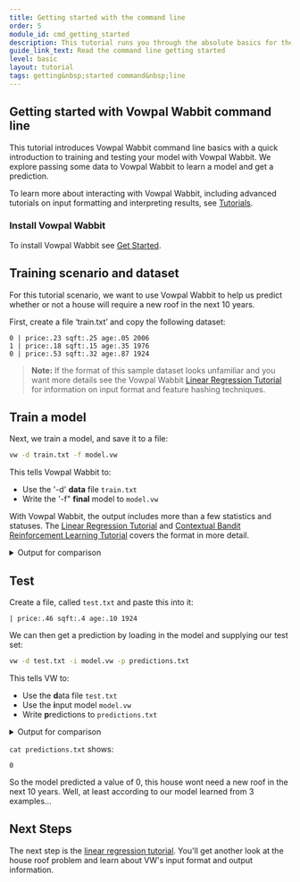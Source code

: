 ```yaml
---
title: Getting started with the command line
order: 5
module_id: cmd_getting_started
description: This tutorial runs you through the absolute basics for the command line
guide_link_text: Read the command line getting started
level: basic
layout: tutorial
tags: getting&nbsp;started command&nbsp;line
---
```


## Getting started with Vowpal Wabbit command line

This tutorial introduces Vowpal Wabbit command line basics with a quick introduction to training and testing your model with Vowpal Wabbit. We explore passing some data to Vowpal Wabbit to learn a model and get a prediction. 

To learn more about interacting with Vowpal Wabbit, including advanced tutorials on input formatting and interpreting results, see [Tutorials](https://vowpalwabbit.org/tutorials.html).

### Install Vowpal Wabbit

To install Vowpal Wabbit see [Get Started](https://vowpalwabbit.org/start.html).

## Training scenario and dataset

For this tutorial scenario, we want to use Vowpal Wabbit to help us predict whether or not a house will require a new roof in the next 10 years.

First, create a file ‘train.txt’ and copy the following dataset:

```
0 | price:.23 sqft:.25 age:.05 2006
1 | price:.18 sqft:.15 age:.35 1976
0 | price:.53 sqft:.32 age:.87 1924
```

>**Note:** If the format of this sample dataset looks unfamiliar and you want more details see the Vowpal Wabbit [Linear Regression Tutorial](https://vowpalwabbit.org/guides/getting_started.html#a-first-data-set) for information on input format and feature hashing techniques.

## Train a model

Next, we train a model, and save it to a file:

```sh
vw -d train.txt -f model.vw
```

This tells Vowpal Wabbit to:

- Use the '-d' **data** file `train.txt`
- Write the '-f" **final** model to `model.vw`

With Vowpal Wabbit, the output includes more than a few statistics and statuses. The [Linear Regression Tutorial](https://vowpalwabbit.org/guides/getting_started.html#vws-diagnostic-information) and [Contextual Bandit Reinforcement Learning Tutorial](https://vowpalwabbit.org/tutorials/contextual_bandits.html) covers the format in more detail.

<details>
  <summary>Output for comparison</summary>

```
final_regressor = model.vw
Num weight bits = 18
learning rate = 0.5
initial_t = 0
power_t = 0.5
using no cache
Reading datafile = train.txt
num sources = 1
average  since         example        example  current  current  current
loss     last          counter         weight    label  predict features
0.000000 0.000000            1            1.0   0.0000   0.0000        5
0.500000 1.000000            2            2.0   1.0000   0.0000        5

finished run
number of examples = 3
weighted example sum = 3.000000s
weighted label sum = 1.000000
average loss = 0.666667
best constant = 0.333333
best constant's loss = 0.222222
total feature number = 15
```

</details>

## Test

Create a file, called `test.txt` and paste this into it:
```
| price:.46 sqft:.4 age:.10 1924
```

We can then get a prediction by loading in the model and supplying our test set:
```sh
vw -d test.txt -i model.vw -p predictions.txt
```
This tells VW to:
- Use the **d**ata file `test.txt`
- Use the **i**nput model `model.vw`
- Write **p**redictions to `predictions.txt`

<details>
  <summary>Output for comparison</summary>

```
predictions = predictions.txt
Num weight bits = 18
learning rate = 0.5
initial_t = 0
power_t = 0.5
using no cache
Reading datafile = test.txt
num sources = 1
average  since         example        example  current  current  current
loss     last          counter         weight    label  predict features
    n.a.     n.a.            1            1.0  unknown   0.0000        5

finished run
number of examples = 1
weighted example sum = 1.000000
weighted label sum = 0.000000
average loss = n.a.
```

</details>

`cat predictions.txt` shows:
```
0
```

So the model predicted a value of 0, this house wont need a new roof in the next 10 years. Well, at least according to our model learned from 3 examples...

## Next Steps

The next step is the [linear regression tutorial](https://vowpalwabbit.org/guides/getting_started.html). You'll get another look at the house roof problem and learn about VW's input format and output information.
